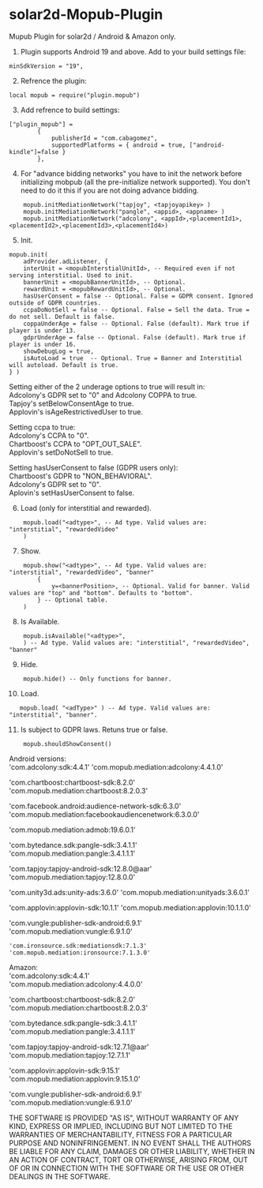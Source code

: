 # solar2d-Mopub-Plugin
Mupub Plugin for solar2d / Android & Amazon only.

1. Plugin supports Android 19 and above. Add to your build settings file:
```
minSdkVersion = "19",
```
2. Refrence the plugin:
```
local mopub = require("plugin.mopub")
```   
3. Add refrence to build settings:   
```   
["plugin_mopub"] = 
        {
            publisherId = "com.cabagomez",
            supportedPlatforms = { android = true, ["android-kindle"]=false } 
        },
```   
4. For "advance bidding networks" you have to init the network before initializing mobpub (all the pre-initialize network supported). You don't need to do it this if you are not doing advance bidding. 
```   
    mopub.initMediationNetwork("tapjoy", <tapjoyapikey> )
    mopub.initMediationNetwork("pangle", <appid>, <appname> )
    mopub.initMediationNetwork("adcolony", <appId>,<placementId1>,<placementId2>,<placementId3>,<placementId4>)
```   
5. Init.   
```   
mopub.init( 
    adProvider.adListener, { 
    interUnit = <mopubInterstialUnitId>, -- Required even if not serving interstitial. Used to init.
    bannerUnit = <mopubBannerUnitId>, -- Optional.
    rewardUnit = <mopubRewardUnitId>, -- Optional.
    hasUserConsent = false -- Optional. False = GDPR consent. Ignored outside of GDPR countries.
    ccpaDoNotSell = false -- Optional. False = Sell the data. True = do not sell. Default is false.
    coppaUnderAge = false -- Optional. False (default). Mark true if player is under 13.
    gdprUnderAge = false -- Optional. False (default). Mark true if player is under 16.
    showDebugLog = true,
    isAutoLoad = true  -- Optional. True = Banner and Interstitial will autoload. Default is true.
} )
```   
Setting either of the 2 underage options to true will result in:  
Adcolony's GDPR set to "0" and Adcolony COPPA to true.   
Tapjoy's setBelowConsentAge to true.   
Applovin's isAgeRestrictivedUser to true.   

Setting ccpa to true:   
Adcolony's CCPA to "0".     
Chartboost's CCPA to "OPT_OUT_SALE".    
Applovin's setDoNotSell to true.   

Setting hasUserConsent to false (GDPR users only):   
Chartboost's GDPR to "NON_BEHAVIORAL".   
Adcolony's GDPR set to "0".   
Aplovin's setHasUserConsent to false.   

6. Load (only for interstitial and rewarded).   
```
    mopub.load("<adtype>", -- Ad type. Valid values are: "interstitial", "rewardedVideo"
    )
```   
7. Show.   
```   
    mopub.show("<adtype>", -- Ad type. Valid values are: "interstitial", "rewardedVideo", "banner"
        {
            y=<bannerPosition>, -- Optional. Valid for banner. Valid values are "top" and "bottom". Defaults to "bottom".
        } -- Optional table.
    )
```   
8. Is Available.   
```   
    mopub.isAvailable("<adtype>",
    ) -- Ad type. Valid values are: "interstitial", "rewardedVideo", "banner"
```  
9. Hide.   
```   
    mopub.hide() -- Only functions for banner.
```   
10. Load.   
```   
   mopub.load( "<adType>" ) -- Ad type. Valid values are: "interstitial", "banner".
```   
11. Is subject to GDPR laws. Retuns true or false.   
```   
    mopub.shouldShowConsent()
```   

Android versions:   
   'com.adcolony:sdk:4.4.1'
   'com.mopub.mediation:adcolony:4.4.1.0'

   'com.chartboost:chartboost-sdk:8.2.0'
   'com.mopub.mediation:chartboost:8.2.0.3'

   'com.facebook.android:audience-network-sdk:6.3.0'
   'com.mopub.mediation:facebookaudiencenetwork:6.3.0.0'

   'com.mopub.mediation:admob:19.6.0.1'

   'com.bytedance.sdk:pangle-sdk:3.4.1.1'
   'com.mopub.mediation:pangle:3.4.1.1.1'

   'com.tapjoy:tapjoy-android-sdk:12.8.0@aar'
   'com.mopub.mediation:tapjoy:12.8.0.0'

   'com.unity3d.ads:unity-ads:3.6.0'
   'com.mopub.mediation:unityads:3.6.0.1'

   'com.applovin:applovin-sdk:10.1.1'
   'com.mopub.mediation:applovin:10.1.1.0'

   'com.vungle:publisher-sdk-android:6.9.1'
   'com.mopub.mediation:vungle:6.9.1.0'

    'com.ironsource.sdk:mediationsdk:7.1.3'
    'com.mopub.mediation:ironsource:7.1.3.0'  


Amazon:   
'com.adcolony:sdk:4.4.1'   
'com.mopub.mediation:adcolony:4.4.0.0'   

'com.chartboost:chartboost-sdk:8.2.0'   
'com.mopub.mediation:chartboost:8.2.0.3'   

'com.bytedance.sdk:pangle-sdk:3.4.1.1'   
'com.mopub.mediation:pangle:3.4.1.1.1'   

'com.tapjoy:tapjoy-android-sdk:12.7.1@aar'   
'com.mopub.mediation:tapjoy:12.7.1.1'   

'com.applovin:applovin-sdk:9.15.1'   
'com.mopub.mediation:applovin:9.15.1.0'   

'com.vungle:publisher-sdk-android:6.9.1'   
'com.mopub.mediation:vungle:6.9.1.0'   



THE SOFTWARE IS PROVIDED "AS IS", WITHOUT WARRANTY OF ANY KIND, EXPRESS OR
IMPLIED, INCLUDING BUT NOT LIMITED TO THE WARRANTIES OF MERCHANTABILITY,
FITNESS FOR A PARTICULAR PURPOSE AND NONINFRINGEMENT. IN NO EVENT SHALL THE
AUTHORS BE LIABLE FOR ANY CLAIM, DAMAGES OR OTHER
LIABILITY, WHETHER IN AN ACTION OF CONTRACT, TORT OR OTHERWISE, ARISING FROM,
OUT OF OR IN CONNECTION WITH THE SOFTWARE OR THE USE OR OTHER DEALINGS IN THE
SOFTWARE.

